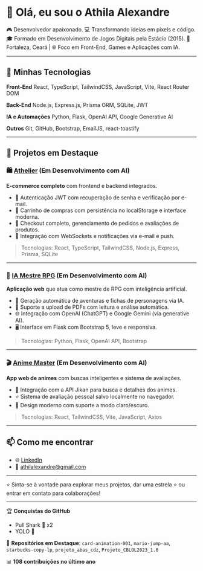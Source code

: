 # 👋 Olá, eu sou o Athila Alexandre

🎮 Desenvolvedor apaixonado.
💻 Transformando ideias em pixels e código.
🎓 Formado em Desenvolvimento de Jogos Digitais pela Estácio (2015).
📍 Fortaleza, Ceará | 🌐 Foco em Front-End, Games e Aplicações com IA.

&#x20;

---

## 💼 Minhas Tecnologias

**Front-End**
React, TypeScript, TailwindCSS, JavaScript, Vite, React Router DOM

**Back-End**
Node.js, Express.js, Prisma ORM, SQLite, JWT

**IA e Automações**
Python, Flask, OpenAI API, Google Generative AI

**Outros**
Git, GitHub, Bootstrap, EmailJS, react-toastify

---

## 🚀 Projetos em Destaque

### 🛍️ [Athelier](https://github.com/athilalexandre/athelier) (Em Desenvolvimento com AI)

**E-commerce completo** com frontend e backend integrados.

* 🔐 Autenticação JWT com recuperação de senha e verificação por e-mail.
* 🛒 Carrinho de compras com persistência no localStorage e interface moderna.
* 🧾 Checkout completo, gerenciamento de pedidos e avaliações de produtos.
* 💬 Integração com WebSockets e notificações via e-mail e push.

> Tecnologias: React, TypeScript, TailwindCSS, Node.js, Express, Prisma, SQLite

---

### 🧙 [IA Mestre RPG](https://github.com/athilalexandre/ia-mestre-rpg) (Em Desenvolvimento com AI)

**Aplicação web** que atua como mestre de RPG com inteligência artificial.

* 🧠 Geração automática de aventuras e fichas de personagens via IA.
* 📄 Suporte a upload de PDFs com leitura e análise automática.
* 🌐 Integração com OpenAI (ChatGPT) e Google Gemini (via generative AI).
* 🖥️ Interface em Flask com Bootstrap 5, leve e responsiva.

> Tecnologias: Python, Flask, OpenAI API, Bootstrap

---

### 🎬 [Anime Master](https://github.com/athilalexandre/anime-master) (Em Desenvolvimento com AI)

**App web de animes** com buscas inteligentes e sistema de avaliações.

* 🔎 Integração com a API Jikan para busca e detalhes dos animes.
* ⭐ Sistema de avaliação pessoal salvo localmente no navegador.
* 🎨 Design moderno com suporte a modo claro/escuro.

> Tecnologias: React, TailwindCSS, Vite, JavaScript, Axios

---

## 📫 Como me encontrar

* 🌐 [LinkedIn](https://www.linkedin.com/in/athila-alexandre/)
* 📧 [athilalexandre@gmail.com](mailto:athilalexandre@gmail.com)

---

⭐ Sinta-se à vontade para explorar meus projetos, dar uma estrela ⭐ ou entrar em contato para colaborações!

---

🏆 **Conquistas do GitHub**

* Pull Shark 🦈 x2
* YOLO 🚀

📌 **Repositórios em Destaque**: `card-animation-001`, `mario-jump-aa`, `starbucks-copy-lp`, `projeto_abas_cdz`, `Projeto_CBLOL2023_1.0`

📊 **108 contribuições no último ano**

